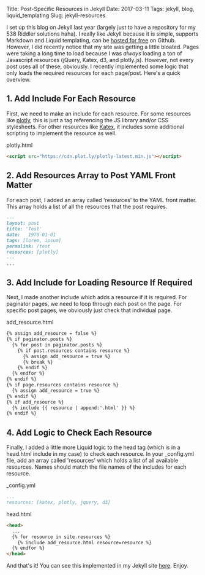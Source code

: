 Title: Post-Specific Resources in Jekyll
Date: 2017-03-11
Tags: jekyll, blog, liquid_templating
Slug: jekyll-resources

I set up this blog on Jekyll last year (largely just to have a repository for my 538 Riddler solutions haha).  I really like Jekyll because it is simple, supports Markdown and Liquid templating, can be [hosted for free](https://help.github.com/articles/using-jekyll-as-a-static-site-generator-with-github-pages/) on Github. However, I did recently notice that my site was getting a little bloated. Pages were taking a long time to load because I was _always_ loading a ton of Javascript resources (jQuery, Katex, d3, and plotly.js).  However, not every post uses all of these, obviously.  I recently implemented some logic that only loads the required resources for each page/post.  Here's a quick overview.

## 1. Add Include For Each Resource

First, we need to make an include for each resource.  For some resources like [plotly](https://github.com/donaldrauscher/blog/blob/gh-pages/_includes/plotly.html), this is just a tag referencing the JS library and/or CSS stylesheets.
For other resources like [Katex](https://github.com/donaldrauscher/blog/blob/gh-pages/_includes/katex.html), it includes some additional scripting to implement the resource as well.

plotly.html
``` html
<script src="https://cdn.plot.ly/plotly-latest.min.js"></script>
```

## 2. Add Resources Array to Post YAML Front Matter

For each post, I added an array called 'resources' to the YAML front matter.  This array holds a list of all the resources that the post requires.

``` markdown
---
layout: post
title: 'Test'
date:   1970-01-01
tags: [lorem, ipsum]
permalink: /test
resources: [plotly]
---
...
```

## 3. Add Include for Loading Resource If Required

Next, I made another include which adds a resource if it is required. For paginator pages, we need to loop through each post on the page. For specific post pages, we obviously just check that individual page.

add_resource.html
``` html
{% assign add_resource = false %}
{% if paginator.posts %}
  {% for post in paginator.posts %}
    {% if post.resources contains resource %}
      {% assign add_resource = true %}
      {% break %}
    {% endif %}
  {% endfor %}
{% endif %}
{% if page.resources contains resource %}
  {% assign add_resource = true %}
{% endif %}
{% if add_resource %}
  {% include {{ resource | append:'.html' }} %}
{% endif %}
```

## 4. Add Logic to Check Each Resource

Finally, I added a little more Liquid logic to the head tag (which is in a head.html include in my case) to check each resource.  In your \_config.yml file, add an array called 'resources' which holds a list of all available resources.  Names should match the file names of the includes for each resource.

\_config.yml
``` yaml
...
resources: [katex, plotly, jquery, d3]
```

head.html
``` markdown
<head>
  ...
  {% for resource in site.resources %}
    {% include add_resource.html resource=resource %}
  {% endfor %}
</head>
```

And that's it!  You can see this implemented in my Jekyll site [here](https://github.com/donaldrauscher/blog).  Enjoy.

